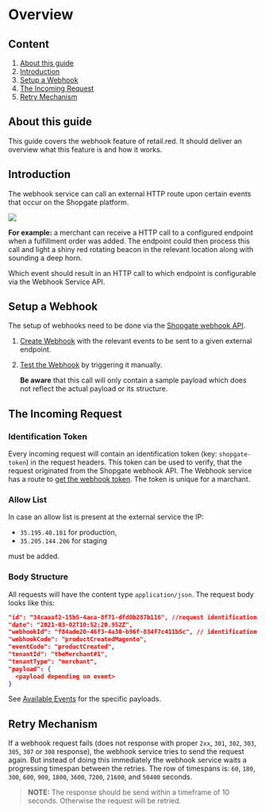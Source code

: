 # Overview

## Content

1. [About this guide](#about-this-guide)
2. [Introduction](#introduction)
3. [Setup a Webhook](#setup-a-webhook)
4. [The Incoming Request](#the-incoming-request)
5. [Retry Mechanism](#retry-mechanism)

## About this guide

This guide covers the webhook feature of retail.red. It should deliver an overview what this feature is and how it works.

## Introduction

The webhook service can call an external HTTP route upon certain events that occur on the Shopgate platform.

<!--  inline: true -->

![](../../../../assets/webhooks.png)

**For example:** a merchant can receive a HTTP call to a configured endpoint when a fulfillment order was added. The endpoint could then process this call and light a shiny red rotating beacon in the relevant location along with sounding a deep horn.

Which event should result in an HTTP call to which endpoint is configurable via the Webhook Service API.

## Setup a Webhook

The setup of webhooks need to be done via the [Shopgate webhook API](/docs/retail-red/b500b35c3a427-webhook).

1. [Create Webhook](/docs/retail-red/9ac46d85f9739-create-webhooks) with the relevant events to be sent to a given external endpoint.
2. [Test the Webhook](/docs/retail-red/9d4f2de52b5b3-test-webhook) by triggering it manually.

   **Be aware** that this call will only contain a sample payload which does not reflect the actual payload or its structure.

## The Incoming Request

### Identification Token

Every incoming request will contain an identification token (key: `shopgate-token`) in the request headers. This token can be used to verify, that the request originated from the Shopgate webhook API. The Webhook service has a route to [get the webhook token](/docs/retail-red/db1e0fa00143a-get-webhook-token). The token is unique for a marchant.

### Allow List

In case an allow list is present at the external service the IP:

- `35.195.40.181` for production,
- `35.205.144.206` for staging

must be added.

### Body Structure

All requests will have the content type `application/json`. The request body looks like this:

```json
"id": "34caaaf2-15b5-4aca-8f71-dfd0b287b116", //request identification
"date": "2021-03-02T10:52:20.952Z",
"webhookId": "f84ade20-46f3-4a30-b96f-834f7c411b5c", // identification of the webhook at the webhook service
"webhookCode": "productCreatedMagento",
"eventCode": "productCreated",
"tenantId": "theMerchant#1",
"tenantType": "merchant",
"payload": {
  <payload depending on event>
}
```

See [Available Events](./available-webhooks.md) for the specific payloads.

## Retry Mechanism

If a webhook request fails (does not response with proper `2xx`, `301`, `302`, `303`, `305`, `307` or `308` response), the webhook service tries to send the request again. But instead of doing this immediately the webhook service waits a progressing timespan between the retries. The row of timespans is: `60`, `180`, `300`, `600`, `900`, `1800`, `3600`, `7200`, `21600`, and `50400` seconds.

> **NOTE:** The response should be send within a timeframe of 10 seconds. Otherwise the request will be retried.
